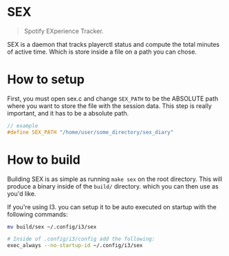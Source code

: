 # SEX

> Spotify EXperience Tracker.

SEX is a daemon that tracks playerctl status and compute the total minutes of
active time. Which is store inside a file on a path you can chose.


# How to setup

First, you must open sex.c and change `SEX_PATH` to be the ABSOLUTE path where
you want to store the file with the session data. This step is really important,
and it has to be a absolute path.

```c
// example
#define SEX_PATH "/home/user/some_directory/sex_diary"
```

# How to build

Building SEX is as simple as running `make sex` on the root directory. This will
produce a binary inside of the `build/` directory. which you can then use as 
you'd like.


If you're using I3. you can setup it to be auto executed on startup with the 
following commands:

```bash
mv build/sex ~/.config/i3/sex

# Inside of .config/i3/config add the following:
exec_always --no-startup-id ~/.config/i3/sex
```
